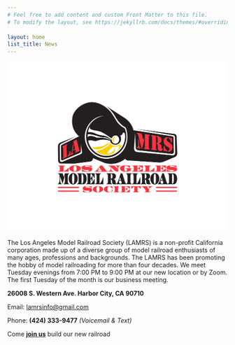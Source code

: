 ```yaml
---
# Feel free to add content and custom Front Matter to this file.
# To modify the layout, see https://jekyllrb.com/docs/themes/#overriding-theme-defaults

layout: home
list_title: News
---
```


![image description](/assets/images/lamrs-logo.png)

The Los Angeles Model Railroad Society (LAMRS) is a non-profit California corporation made up of a
  diverse group of model railroad enthusiasts of many ages, professions and backgrounds. The LAMRS
  has been promoting the hobby of model railroading for more than four decades. We meet Tuesday
  evenings from 7:00 PM to 9:00 PM at our new location or by Zoom. The first Tuesday of the month is
  our business meeting.

**26008 S. Western Ave. Harbor City, CA 90710**

Email: [lamrsinfo@gmail.com](mailto:lamrsinfo@gmail.com)

Phone: **(424) 333-9477** *(Voicemail & Text)*

Come **[join us](/membership/)** build our new railroad
